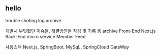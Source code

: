 ## hello
trouble shoting log archive

개발시 부딪혔던 이슈들, 해결방안들 작성 및 기록 용 archive
Front-End
Next.js
Back-End
micro service
Member
Feed

사용스택
Next.js, SpringBoot, MySqL, SpringCloud GateWay
